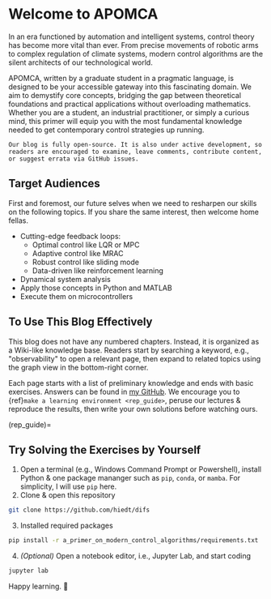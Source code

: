 # Welcome to APOMCA

In an era functioned by automation and intelligent systems, control theory has become more vital than ever. From precise movements of robotic arms to complex regulation of climate systems, modern control algorithms are the silent architects of our technological world.

APOMCA, written by a graduate student in a pragmatic language, is designed to be your accessible gateway into this fascinating domain. We aim to demystify core concepts, bridging the gap between theoretical foundations and practical applications without overloading mathematics. Whether you are a student, an industrial practitioner, or simply a curious mind, this primer will equip you with the most fundamental knowledge needed to get contemporary control strategies up running.

```{note}
Our blog is fully open-source. It is also under active development, so readers are encouraged to examine, leave comments, contribute content, or suggest errata via GitHub issues.
```

## Target Audiences

First and foremost, our future selves when we need to resharpen our skills on the following topics. If you share the same interest, then welcome home fellas.

- Cutting-edge feedback loops:
  - Optimal control like LQR or MPC
  - Adaptive control like MRAC
  - Robust control like sliding mode
  - Data-driven like reinforcement learning
- Dynamical system analysis
- Apply those concepts in Python and MATLAB
- Execute them on microcontrollers

## To Use This Blog Effectively

This blog does not have any numbered chapters. Instead, it is organized as a Wiki-like knowledge base. Readers start by searching a keyword, e.g., "observability" to open a relevant page, then expand to related topics using the graph view in the bottom-right corner.

Each page starts with a list of preliminary knowledge and ends with basic exercises. Answers can be found in [my GitHub](https://github.com/hiedt/difs/tree/master/apomca_sol). We encourage you to {ref}`make a learning environment <rep_guide>`, peruse our lectures & reproduce the results, then write your own solutions before watching ours.

(rep_guide)=

## Try Solving the Exercises by Yourself

1. Open a terminal (e.g., Windows Command Prompt or Powershell), install Python & one package mananger such as `pip`, `conda`, or `mamba`. For simplicity, I will use `pip` here.
2. Clone & open this repository

  ```bash
  git clone https://github.com/hiedt/difs
  ```

3. Installed required packages

  ```bash
  pip install -r a_primer_on_modern_control_algorithms/requirements.txt
  ```

4. *(Optional)* Open a notebook editor, i.e., Jupyter Lab, and start coding

  ```bash
  jupyter lab
  ```

Happy learning. 🥳

```{include} contribution_guide.md
```

```{include} about_us.md
```
